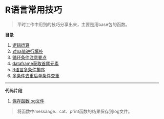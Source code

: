 # R语言常用技巧
> 平时工作中用到的技巧分享出来，主要是用base包的函数。

**目录** 

1. [逻辑运算](doc/1.逻辑运算.md) 
2. [对na值进行填补](doc/2.对na值进行填补.md) 
3. [循环条件注意要点](doc/3.循环条件注意要点.md) 
4. [dataframe获取首尾元素](doc/4.dataframe获取首尾元素.md) 
5. [R语言多条件排序](doc/5.R语言多条件排序.md) 
6. [多条件去重后单条件查重](doc/6.多条件去重后单条件查重.md) 

---
**代码片段**
 1. [保存函数log文件](src/logging.r) 

> 将函数中messaage、cat、print函数的结果保存到log文件。
